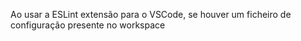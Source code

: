 Ao usar a ESLint extensão para o VSCode,
se houver um ficheiro de configuração presente no workspace
